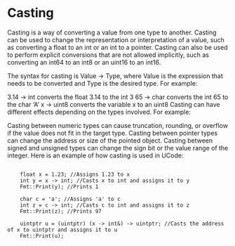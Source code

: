 # Casting

Casting is a way of converting a value from one type to another. Casting can be used to change the representation or interpretation of a value, such as converting a float to an int or an int to a pointer. Casting can also be used to perform explicit conversions that are not allowed implicitly, such as converting an int64 to an int8 or an uint16 to an int16.

The syntax for casting is Value -> Type, where Value is the expression that needs to be converted and Type is the desired type. For example:

3.14 -> int converts the float 3.14 to the int 3
65 -> char converts the int 65 to the char ‘A’
x -> uint8 converts the variable x to an uint8
Casting can have different effects depending on the types involved. For example:

Casting between numeric types can cause truncation, rounding, or overflow if the value does not fit in the target type.
Casting between pointer types can change the address or size of the pointed object.
Casting between signed and unsigned types can change the sign bit or the value range of the integer.
Here is an example of how casting is used in UCode:

```

    float x = 1.23; //Assigns 1.23 to x
    int y = x -> int; //Casts x to int and assigns it to y
    Fmt::Print(y); //Prints 1

    char c = 'a'; //Assigns 'a' to c
    int z = c -> int; //Casts c to int and assigns it to z
    Fmt::Print(z); //Prints 97

    uintptr u = (uintptr) (x -> int&) -> uintptr; //Casts the address of x to uintptr and assigns it to u
    Fmt::Print(u);

```